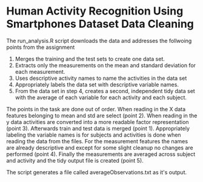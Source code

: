 # Human Activity Recognition Using Smartphones Dataset Data Cleaning

The run_analysis.R script downloads the data and addresses the follwoing points from the assignment

1. Merges the training and the test sets to create one data set.
2. Extracts only the measurements on the mean and standard deviation for each measurement.
3. Uses descriptive activity names to name the activities in the data set
4. Appropriately labels the data set with descriptive variable names.
5. From the data set in step 4, creates a second, independent tidy data set with the average of each variable for each activity and each subject.

The points in the task are done out of order. When reading in the X data features
belonging to mean and std are select (point 2). When reading in the y data
activities are converted into a more readable factor representation (point 3).
Afterwards train and test data is merged (point 1). Appropriately labeling the
variable names is for subjects and activities is done when reading the data
from the files. For the measurement features the names are already descriptive
and except for some slight cleanup no changes are performed (point 4).
Finally the measurements are averaged across subject and activity and the tidy
output file is created (point 5).

The script generates a file called averageObservations.txt as it's output.